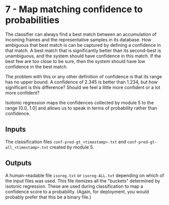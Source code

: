 # 7 - Map matching confidence to probabilities

The classifier can always find a best match between an accumulation of incoming frames and the representative samples in its database. How ambiguous that best match is can be captured by defining a confidence in that match. A best match that is significantly better than its second-best is unambiguous, and the system should have confidence in this match. If the best few are too close to be sure, then the system should have low confidence in the best match.

The problem with this or any other definition of confidence is that its range has no upper bound. A confidence of 2.345 is better than 1.234, but how significant is this difference? Should we feel a little more confident or a lot more confident?

Isotonic regression maps the confidences collected by module 5 to the range \[0.0, 1.0\] and allows us to speak in terms of probability rather than confidence.

## Inputs

The classification files `conf-pred-gt_<timestamp>.txt` and `conf-pred-gt-all_<timestamp>.txt` created by module 5.

## Outputs

A human-readable file `isoreg.txt` or `isoreg-ALL.txt` depending on which of the input files was used. This file itemizes all the "buckets" determined by isotonic regression. These are used during classification to map a confidence score to a probability. (Again, for deployment, you would probably prefer that this be a binary file.)
